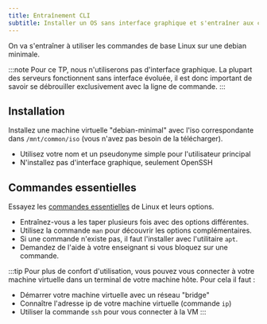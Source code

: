 ```yaml
---
title: Entraînement CLI
subtitle: Installer un OS sans interface graphique et s'entraîner aux commandes de base
---
```


On va s'entraîner à utiliser les commandes de base Linux sur une debian minimale.

:::note
Pour ce TP, nous n'utiliserons pas d'interface graphique. La plupart des serveurs fonctionnent sans interface évoluée, il est donc important de savoir se débrouiller exclusivement avec la ligne de commande.
:::

## Installation

Installez une machine virtuelle "debian-minimal" avec l'iso correspondante dans `/mnt/common/iso` (vous n'avez pas besoin de la télécharger).

- Utilisez votre nom et un pseudonyme simple pour l'utilisateur principal
- N'installez pas d'interface graphique, seulement OpenSSH

## Commandes essentielles

Essayez les [commandes essentielles](https://www.hostinger.com/fr/tutoriels/commandes-linux) de Linux et leurs options.

- Entraînez-vous a les taper plusieurs fois avec des options différentes.
- Utilisez la commande `man` pour découvrir les options complémentaires.
- Si une commande n'existe pas, il faut l'installer avec l'utilitaire `apt`.
- Demandez de l'aide à votre enseignant si vous bloquez sur une commande.

:::tip
Pour plus de confort d'utilisation, vous pouvez vous connecter à votre machine virtuelle dans un terminal de votre machine hôte. Pour cela il faut&nbsp;:

- Démarrer votre machine virtuelle avec un réseau "bridge"
- Connaître l'adresse ip de votre machine virtuelle (commande `ip`)
- Utiliser la commande `ssh` pour vous connecter à la VM
:::

